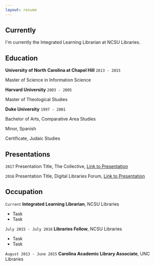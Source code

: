 ```yaml
---
layout: resume
---
```


## Currently
I'm currently the Integrated Learning Librarian at NCSU Libraries.

## Education
__University of North Carolina at Chapel Hill__
``2013 - 2015``

Master of Science in Information Science

__Harvard University__
`2003 - 2005`

Master of Theological Studies

__Duke University__
`1997 - 2001`

Bachelor of Arts, Comparative Area Studies

Minor, Spanish

Certificate, Judaic Studies


## Presentations
`2017`
Presentation Title, The Collective, <a href="http://MyWebsite.tld/presentation1">Link to Presentation</a>

`2016`
Presentation Title, Digital Libraries Forum, <a href="http://MyWebsite.tld/presentation1">Link to Presentation</a>


## Occupation

`Current`
__Integrated Learning Librarian__, NCSU Libraries

- Task
- Task

`July 2015 - July 2016`
__Libraries Fellow__, NCSU Libraries

- Task
- Task

`August 2013 - June 2015`
__Carolina Academic Library Associate__, UNC Libraries


<!-- ### Footer

Last updated: May 2013 -->
